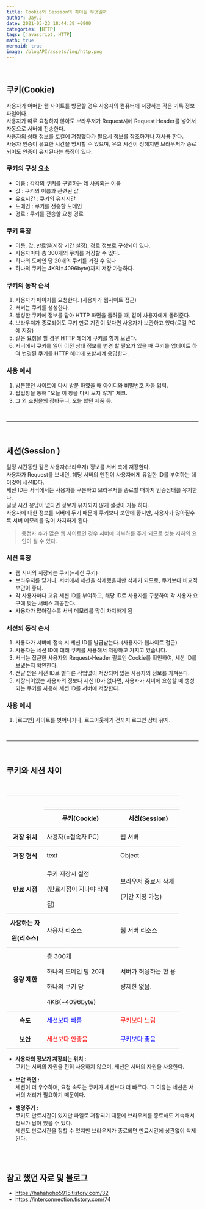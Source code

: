 ```yaml
---
title: Cookie와 Session의 차이는 무엇일까
author: Jay.J
date: 2021-05-23 18:44:39 +0900
categories: [HTTP]
tags: [javascript, HTTP]
math: true
mermaid: true
image: /blogAPI/assets/img/http.png
---
```


<br>

## 쿠키(Cookie)

사용자가 어떠한 웹 사이트를 방문할 경우 사용자의 컴퓨터에 저장하는 작은 기록 정보 파일이다.<br>
사용자가 따로 요청하지 않아도 브라우저가 Request시에 Request Header를 넣어서 자동으로 서버에 전송한다.<br>
사용자의 상태 정보를 로컬에 저장했다가 필요시 정보를 참조하거나 재사용 한다.<br>
사용자 인증이 유효한 시간을 명시할 수 있으며, 유효 시간이 정해지면 브라우저가 종료되어도 인증이 유지된다는 특징이 있다.

### 쿠키의 구성 요소

- 이름 : 각각의 쿠키를 구별하는 데 사용되는 이름
- 값 : 쿠키의 이름과 관련된 값
- 유효시간 : 쿠키의 유지시간
- 도메인 : 쿠키를 전송할 도메인
- 경로 : 쿠키를 전송할 요청 경로

### 쿠키 특징

- 이름, 값, 만료일(저장 기간 설정), 경로 정보로 구성되어 있다.
- 사용자마다 총 300개의 쿠키를 저장할 수 있다.
- 하나의 도메인 당 20개의 쿠키를 가질 수 있다
- 하나의 쿠키는 4KB(=4096byte)까지 저장 가능하다.

### 쿠키의 동작 순서

1. 사용자가 페이지를 요청한다. (사용자가 웹사이트 접근)
2. 서버는 쿠키를 생성한다.
3. 생성한 쿠키에 정보를 담아 HTTP 화면을 돌려줄 때, 같이 사용자에게 돌려준다.
4. 브라우저가 종료되어도 쿠키 만료 기간이 있다면 사용자가 보관하고 있다(로컬 PC에 저장)
5. 같은 요청을 할 경우 HTTP 헤더에 쿠키를 함께 보낸다.
6. 서버에서 쿠키를 읽어 이전 상태 정보를 변경 할 필요가 있을 때 쿠키를 업데이트 하여 변경된 쿠키를 HTTP 헤더에 포함시켜 응답한다.

### 사용 예시

1. 방문했던 사이트에 다시 방문 하였을 때 아이디와 비밀번호 자동 입력.
2. 팝업창을 통해 "오늘 이 창을 다시 보지 않기" 체크.
3. 그 외 쇼핑몰의 장바구니, 오늘 봤던 제품 등.

<br>
<hr>
<br>

## 세션(Session )

일정 시간동안 같은 사용자(브라우저) 정보를 서버 측에 저장한다.<br>
사용자가 Request를 보내면, 해당 서버의 엔진이 사용자에게 유일한 ID를 부여하는 데 이것이 세션ID다.<br>
세션 ID는 서버에서는 사용자를 구분하고 브라우저를 종료할 때까지 인증상태를 유지한다.<br>
일정 시간 응답이 없다면 정보가 유지되지 않게 설정이 가능 하다.<br>
사용자에 대한 정보를 서버에 두기 때문에 쿠키보다 보안에 좋지만, 사용자가 많아질수록 서버 메모리를 많이 차지하게 된다.<br>
> 동접자 수가 많은 웹 사이트인 경우 서버에 과부하를 주게 되므로 성능 저하의 요인이 될 수 있다.

### 세션 특징

- 웹 서버의 저장되는 쿠키(=세션 쿠키)
- 브라우저를 닫거나, 서버에서 세션을 삭제했을때만 삭제가 되므로, 쿠키보다 비교적 보안이 좋다.
- 각 사용자마다 고유 세션 ID를 부여하고, 해당 ID로 사용자를 구분하여 각 사용자 요구에 맞는 서비스 제공한다.
- 사용자가 많아질수록 서버 메모리를 많이 차지하게 됨

### 세션의 동작 순서

1. 사용자가 서버에 접속 시 세션 ID를 발급받는다. (사용자가 웹사이트 접근)
2. 사용자는 세션 ID에 대해 쿠키를 사용해서 저장하고 가지고 있습니다.
3. 서버는 접근한 사용자의 Request-Header 필드인 Cookie를 확인하여, 세션 ID를 보냈는지 확인한다.
4. 전달 받은 세션 ID로 별다른 작업없이 저장되어 있는 사용자의 정보를 가져온다.
5. 저장되어있는 사용자의 정보나 세션 ID가 없다면, 사용자가 서버에 요청할 때 생성되는 쿠키를 사용해 세션 ID를 서버에 저장한다.

### 사용 예시

1. [로그인] 사이트를 벗어나거나, 로그아웃하기 전까지 로그인 상태 유지.

<br>
<hr>
<br>

## 쿠키와 세션 차이

<br>

<table style="width:90%;border-top:1px solid #000">
  <caption style="opacity:0">쿠키와 세션 차이</caption>
  <thead>
    <tr>
      <td style="border-bottom:1px solid #ddd;line-height:2.5rem;">&nbsp;</td>
      <th style="border-bottom:1px solid #ddd;line-height:2.5rem;" scope="col">쿠키(Cookie)</th>
      <th style="border-bottom:1px solid #ddd;line-height:2.5rem;" scope="col">세션(Session)</th>
    </tr>
  </thead>
  <tbody>
    <tr>
      <th style="border-bottom:1px solid #ddd;line-height:2.5rem" scope="row">저장 위치</th>
      <td style="border-bottom:1px solid #ddd;line-height:2.5rem">사용자(=접속자 PC)</td>
      <td style="border-bottom:1px solid #ddd;line-height:2.5rem">웹 서버</td>
    </tr>
    <tr>
      <th style="border-bottom:1px solid #ddd;line-height:2.5rem" scope="row">저장 형식</th>
      <td style="border-bottom:1px solid #ddd;line-height:2.5rem">text</td>
      <td style="border-bottom:1px solid #ddd;line-height:2.5rem">Object</td>
    </tr>
    <tr>
      <th style="border-bottom:1px solid #ddd;line-height:2.5rem" scope="row">만료 시점</th>
      <td style="border-bottom:1px solid #ddd;line-height:2.5rem">쿠키 저장시 설정<br>(만료시점이 지나야 삭제됨)</td>
      <td style="border-bottom:1px solid #ddd;line-height:2.5rem">브라우저 종료시 삭제<br>(기간 지정 가능)</td>
    </tr>
    <tr>
      <th style="border-bottom:1px solid #ddd;line-height:2.5rem" scope="row">사용하는 자원(리소스)</th>
      <td style="border-bottom:1px solid #ddd;line-height:2.5rem">사용자 리소스</td>
      <td style="border-bottom:1px solid #ddd;line-height:2.5rem">웹 서버 리소스</td>
    </tr>
    <tr>
      <th style="border-bottom:1px solid #ddd;line-height:2.5rem" scope="row">용량 제한</th>
      <td style="border-bottom:1px solid #ddd;line-height:2.5rem">
        총 300개<br>
        하나의 도메인 당 20개<br>
        하나의 쿠키 당 4KB(=4096byte)
      </td>
      <td style="border-bottom:1px solid #ddd;line-height:2.5rem">서버가 허용하는 한 용량제한 없음.</td>
    </tr>
    <tr>
      <th style="border-bottom:1px solid #ddd;line-height:2.5rem" scope="row">속도</th>
      <td style="border-bottom:1px solid #ddd;line-height:2.5rem;color:blue">세션보다 빠름</td>
      <td style="border-bottom:1px solid #ddd;line-height:2.5rem;color:red">쿠키보다 느림</td>
    </tr>
    <tr>
      <th style="border-bottom:1px solid #ddd;line-height:2.5rem" scope="row">보안</th>
      <td style="border-bottom:1px solid #ddd;line-height:2.5rem;color:red">세션보다 안좋음</td>
      <td style="border-bottom:1px solid #ddd;line-height:2.5rem;color:blue">쿠키보다 좋음</td>
    </tr>
  </tbody>
</table>

- <b>사용자의 정보가 저장되는 위치 : </b><br>
  쿠키는 서버의 자원을 전혀 사용하지 않으며, 세션은 서버의 자원을 사용한다.

- <b>보안 측면 : </b><br>
  세션이 더 우수하며, 요청 속도는 쿠키가 세션보다 더 빠르다. 그 이유는 세션은 서버의 처리가 필요하기 때문이다.

- <b>생명주기 : </b><br>
  쿠키도 만료시간이 있지만 파일로 저장되기 때문에 브라우저를 종료해도 계속해서 정보가 남아 있을 수 있다. <br>
  세션도 만료시간을 정할 수 있지만 브라우저가 종료되면 만료시간에 상관없이 삭제된다.

<br>
<br>

## 참고 했던 자료 및 블로그
- <a href="https://hahahoho5915.tistory.com/32" target="_blank">https://hahahoho5915.tistory.com/32</a>
- <a href="https://interconnection.tistory.com/74" target="_blank">https://interconnection.tistory.com/74</a>
